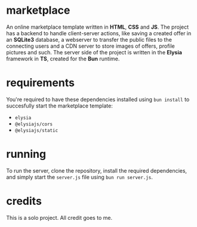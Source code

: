 # marketplace
An online marketplace template written in **HTML**, **CSS** and **JS**. The project has a backend to handle client-server actions, like saving a created offer in an **SQLite3** database, a webserver to transfer the public files to the connecting users and a CDN server to store images of offers, profile pictures and such. The server side of the project is written in the **Elysia** framework in **TS**, created for the **Bun** runtime.

# requirements
You're required to have these dependencies installed using `bun install` to succesfully start the marketplace template:
- `elysia`
- `@elysiajs/cors`
- `@elysiajs/static`

# running
To run the server, clone the repository, install the required dependencies, and simply start the `server.js` file using `bun run server.js`.

# credits
This is a solo project. All credit goes to me.
